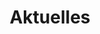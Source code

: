 ---
title: Aktuelles
headline: Neuigkeiten, Spielberichte und Infos rund um die Sportfreunde Sümmern
description: |
    Hier teilen wir die schönsten Momente, spannenden Spiele und besonderen Ereignisse aus unserem Vereinsleben. Ob aus der Jugend, dem Seniorenbereich oder unseren Veranstaltungen – wir geben dir Einblicke in alles, was die Sportfreunde Sümmern bewegt. So bleibst du immer nah dran an unserem Verein.
links:
    - icon: i-lucide-instagram
      to: https://www.instagram.com/sportfreunde_suemmern/
      target: _blank
      variant: subtle
      color: neutral
    - icon: i-lucide-facebook
      to: https://www.facebook.com/sportfreunde.suemmern
      target: _blank
      variant: subtle
      color: neutral
    - icon: i-simple-icons-whatsapp
      to: https://whatsapp.com/channel/0029VanrlOqDeON7QPi8XE3o
      target: _blank
      variant: subtle
      color: neutral
---